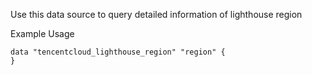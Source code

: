 Use this data source to query detailed information of lighthouse region

Example Usage

```hcl
data "tencentcloud_lighthouse_region" "region" {
}
```